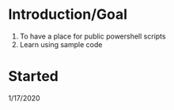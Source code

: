 # Introduction/Goal
1. To have a place for public powershell scripts
2. Learn using sample code

# Started
1/17/2020